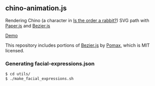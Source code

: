 ## chino-animation.js

Rendering Chino (a character in [Is the order a rabbit?](http://www.gochiusa.com/)) SVG path with [Paper.js](http://paperjs.org/) and [Bezier.js](https://github.com/Pomax/bezierjs)

[Demo](http://www.chino.coffee/chino-animation.js/index.html)

This repository includes portions of [Bezier.js](https://github.com/Pomax/bezierjs) by [Pomax](https://github.com/Pomax), which is MIT licensed.

### Generating facial-expressions.json

```sh
$ cd utils/
$ ./make_facial_expressions.sh
```